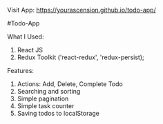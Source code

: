 Visit App: https://yourascension.github.io/todo-app/

#Todo-App

What I Used:

1. React JS
2. Redux Toolkit ('react-redux', 'redux-persist);

Features:

1. Actions: Add, Delete, Complete Todo
2. Searching and sorting
3. Simple pagination
4. Simple task counter
5. Saving todos to localStorage

